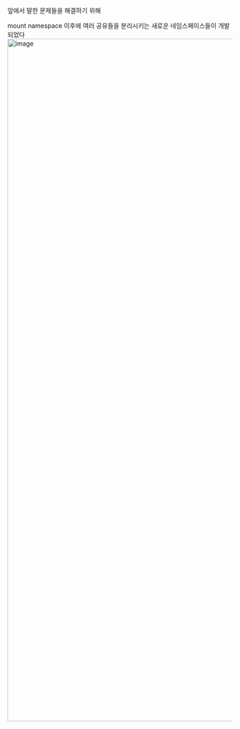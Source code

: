 앞에서 말한 문제들을 해결하기 위해

mount namespace 이후에 여러 공유들을 분리시키는 새로운 네임스페이스들이 개발되었다 
<img width="1528" alt="image" src="https://github.com/dik654/Kubernetes_study/assets/33992354/0d9ac811-2b39-48f3-836d-43977c6f7936">
